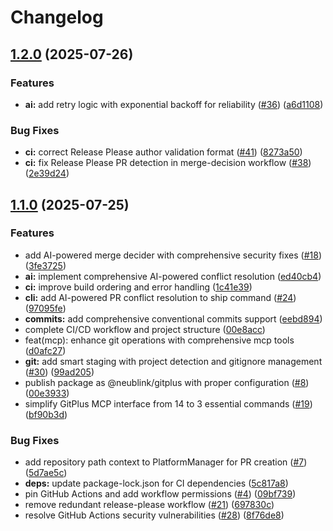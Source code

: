 # Changelog

## [1.2.0](https://github.com/NeuBlink/gitplus/compare/gitplus-v1.1.0...gitplus-v1.2.0) (2025-07-26)


### Features

* **ai:** add retry logic with exponential backoff for reliability ([#36](https://github.com/NeuBlink/gitplus/issues/36)) ([a6d1108](https://github.com/NeuBlink/gitplus/commit/a6d1108cd6770e9f19c8b01d557d77cbfab02081))


### Bug Fixes

* **ci:** correct Release Please author validation format ([#41](https://github.com/NeuBlink/gitplus/issues/41)) ([8273a50](https://github.com/NeuBlink/gitplus/commit/8273a50b67ae4db7a92a1a2b806d9293d2640b1b))
* **ci:** fix Release Please PR detection in merge-decision workflow ([#38](https://github.com/NeuBlink/gitplus/issues/38)) ([2e39d24](https://github.com/NeuBlink/gitplus/commit/2e39d24e6bfe225e6e1bf516035a1eda3fb09205))

## [1.1.0](https://github.com/NeuBlink/gitplus/compare/gitplus-v1.0.1...gitplus-v1.1.0) (2025-07-25)


### Features

* add AI-powered merge decider with comprehensive security fixes ([#18](https://github.com/NeuBlink/gitplus/issues/18)) ([3fe3725](https://github.com/NeuBlink/gitplus/commit/3fe3725a613ff035ba56c4662fe37c661717e91d))
* **ai:** implement comprehensive AI-powered conflict resolution ([ed40cb4](https://github.com/NeuBlink/gitplus/commit/ed40cb4cd455beda67a7aca63b955d4a82cf60b1))
* **ci:** improve build ordering and error handling ([1c41e39](https://github.com/NeuBlink/gitplus/commit/1c41e39d40f637b1501bc9b283bcae949d83a8d1))
* **cli:** add AI-powered PR conflict resolution to ship command ([#24](https://github.com/NeuBlink/gitplus/issues/24)) ([97095fe](https://github.com/NeuBlink/gitplus/commit/97095feeba7af1e96c8adc46d58259ee344f2079))
* **commits:** add comprehensive conventional commits support ([eebd894](https://github.com/NeuBlink/gitplus/commit/eebd89460c89fd2db97ad28dda996f8bfb76f5be))
* complete CI/CD workflow and project structure ([00e8acc](https://github.com/NeuBlink/gitplus/commit/00e8acc1e72a999f4accd77876c158953a841367))
* feat(mcp): enhance git operations with comprehensive mcp tools ([d0afc27](https://github.com/NeuBlink/gitplus/commit/d0afc27241fb5930ce1eb6150b5661b221b4afe2))
* **git:** add smart staging with project detection and gitignore management ([#30](https://github.com/NeuBlink/gitplus/issues/30)) ([99ad205](https://github.com/NeuBlink/gitplus/commit/99ad205df5395292175ceb5f16f5bd67d83e652b))
* publish package as @neublink/gitplus with proper configuration ([#8](https://github.com/NeuBlink/gitplus/issues/8)) ([00e3933](https://github.com/NeuBlink/gitplus/commit/00e3933ac1c327b26e316e551399e3f26ad6ceb7))
* simplify GitPlus MCP interface from 14 to 3 essential commands ([#19](https://github.com/NeuBlink/gitplus/issues/19)) ([bf90b3d](https://github.com/NeuBlink/gitplus/commit/bf90b3d957d5246c9cc2fdab4767958484a29ded))


### Bug Fixes

* add repository path context to PlatformManager for PR creation ([#7](https://github.com/NeuBlink/gitplus/issues/7)) ([5d7ae5c](https://github.com/NeuBlink/gitplus/commit/5d7ae5cf46cc2318cb3eef5b4c815c47391344e3))
* **deps:** update package-lock.json for CI dependencies ([5c817a8](https://github.com/NeuBlink/gitplus/commit/5c817a8771ed4f3b255e6f9c4abc55849075bd80))
* pin GitHub Actions and add workflow permissions ([#4](https://github.com/NeuBlink/gitplus/issues/4)) ([09bf739](https://github.com/NeuBlink/gitplus/commit/09bf739d2c26300b64150901fe6e7ca97a062905))
* remove redundant release-please workflow ([#21](https://github.com/NeuBlink/gitplus/issues/21)) ([697830c](https://github.com/NeuBlink/gitplus/commit/697830cd2a1ea55d3b8bd6c813c437abdea5048f))
* resolve GitHub Actions security vulnerabilities ([#28](https://github.com/NeuBlink/gitplus/issues/28)) ([8f76de8](https://github.com/NeuBlink/gitplus/commit/8f76de89850da1bf1955dd81de25d30076654964))
